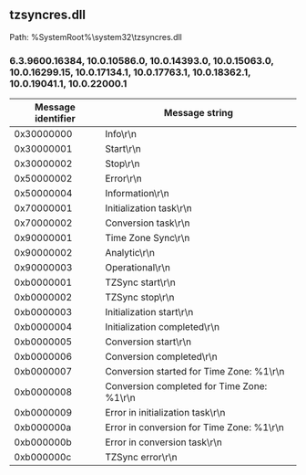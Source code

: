 ## tzsyncres.dll

Path: %SystemRoot%\system32\tzsyncres.dll

### 6.3.9600.16384, 10.0.10586.0, 10.0.14393.0, 10.0.15063.0, 10.0.16299.15, 10.0.17134.1, 10.0.17763.1, 10.0.18362.1, 10.0.19041.1, 10.0.22000.1

Message identifier | Message string
--- | ---
0x30000000 | Info\r\n
0x30000001 | Start\r\n
0x30000002 | Stop\r\n
0x50000002 | Error\r\n
0x50000004 | Information\r\n
0x70000001 | Initialization task\r\n
0x70000002 | Conversion task\r\n
0x90000001 | Time Zone Sync\r\n
0x90000002 | Analytic\r\n
0x90000003 | Operational\r\n
0xb0000001 | TZSync start\r\n
0xb0000002 | TZSync stop\r\n
0xb0000003 | Initialization start\r\n
0xb0000004 | Initialization completed\r\n
0xb0000005 | Conversion start\r\n
0xb0000006 | Conversion completed\r\n
0xb0000007 | Conversion started for Time Zone: %1\r\n
0xb0000008 | Conversion completed for Time Zone: %1\r\n
0xb0000009 | Error in initialization task\r\n
0xb000000a | Error in conversion for Time Zone: %1\r\n
0xb000000b | Error in conversion task\r\n
0xb000000c | TZSync error\r\n
